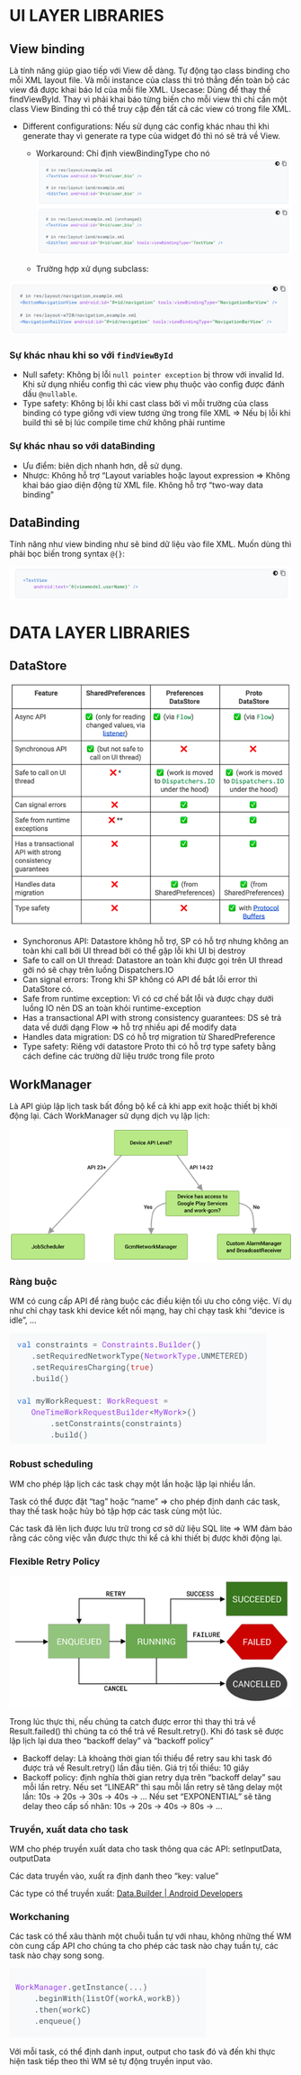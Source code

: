 # UI LAYER LIBRARIES
## View binding
Là tính năng giúp giao tiếp với View dễ dàng.
Tự động tạo class binding cho mỗi XML layout file. Và mỗi instance của class thì trỏ thẳng đến toàn bộ các view đã được khai báo Id của mỗi file XML.
Usecase: Dùng để thay thế findViewById. Thay vì phải khai báo từng biến cho mỗi view thì chỉ cần một class View Binding thì có thể truy cập đến tất cả các view có trong file XML.
-	Different configurations: Nếu sử dụng các config khác nhau thì khi generate thay vì generate ra type của widget đó thì nó sẽ trả về View. 
	-	Workaround: Chỉ định viewBindingType cho nó
![](./images/dataLayer/differentConfig.png)

    -   Trường hợp xử dụng subclass:
    
![](./images/dataLayer/subclass.png)

### Sự khác nhau khi so với `findViewById`
-	Null safety: Không bị lỗi `null pointer exception` bị throw với invalid Id. Khi sử dụng nhiều config thì các view phụ thuộc vào config được đánh dấu `@nullable`.
-	Type safety: Không bị lỗi khi cast class bởi vì mỗi trường của class binding có type giống với view tương ứng trong file XML
=> Nếu bị lỗi khi build thì sẽ bị lúc compile time chứ không phải runtime
### Sự khác nhau so với dataBinding
-	Ưu điểm: biên dịch nhanh hơn, dễ sử dụng.
-	Nhược: Không hỗ trợ “Layout variables hoặc layout expression => Không khai báo giao diện động từ XML file. Không hỗ trợ “two-way data binding"
## DataBinding
Tính năng như view binding như sẽ bind dữ liệu vào file XML. Muốn dùng thì phải bọc biến trong syntax `@{}`:

![](./images/dataLayer/dtbSyntax.png)

# DATA LAYER LIBRARIES
## DataStore

![](./images/dataLayer/dataStore.png)

-	Synchoronus API: Datastore không hỗ trợ, SP có hỗ trợ nhưng không an toàn khi call bởi UI thread bởi có thể gặp lỗi khi UI bị destroy
-	Safe to call on UI thread: Datastore an toàn khi được gọi trên UI thread gởi nó sẽ chạy trên luồng Dispatchers.IO
-	Can signal errors: Trong khi SP không có API để bắt lỗi error thì DataStore có.
-	Safe from runtime exception: Vì có cơ chế bắt lỗi và được chạy dưới luồng IO nên DS an toàn khỏi runtime-exception
-	Has a transactional API with strong consistency guarantees: DS sẽ trả data về dưới dạng Flow => hỗ trợ nhiều api để modify data
-	Handles data migration: DS có hỗ trợ migration từ SharedPreference
-	Type safety: Riêng với datastore Proto thì có hỗ trợ type safety bằng cách define các trường dữ liệu trước trong file proto
## WorkManager
Là API giúp lập lịch task bất đồng bộ kể cả khi app exit hoặc thiết bị khởi động lại.
Cách WorkManager sử dụng dịch vụ lập lịch:

![](./images/dataLayer/workManagerSchedule.png)

### Ràng buộc
WM có cung cấp API để ràng buộc các điều kiện tối ưu cho công việc. Ví dụ như chỉ chạy task khi device kết nối mạng, hay chỉ chạy task khi “device is idle”, …

![](./images/dataLayer/wmConstraint.png)

### Robust scheduling
WM cho phép lập lịch các task chạy một lần hoặc lặp lại nhiều lần.

Task có thể được đặt “tag” hoặc “name” => cho phép định danh các task, thay thế task hoặc hủy bỏ tập hợp các task cùng một lúc.

Các task đã lên lịch được lưu trữ trong cơ sở dữ liệu SQL lite => WM đảm bảo rằng các công việc vẫn được thực thi kể cả khi thiết bị được khởi động lại.
### Flexible Retry Policy

![](./images/dataLayer/taskState.png)

Trong lúc thực thi, nếu chúng ta catch được error thì thay thì trả về Result.failed() thì chúng ta có thể trả về Result.retry(). Khi đó task sẽ được lập lịch lại dưa theo “backoff delay” và “backoff policy”
-	Backoff delay: Là khoảng thời gian tối thiểu để retry sau khi task đó được trả về Result.retry() lần đầu tiên. Giá trị tối thiểu: 10 giây
-	Backoff policy: định nghĩa thời gian retry dựa trên “backoff delay” sau mỗi lần retry. Nếu set “LINEAR” thì sau mỗi lần retry sẽ tăng delay một lần: 10s -> 20s  -> 30s -> 40s -> … Nếu set “EXPONENTIAL” sẽ tăng delay theo cấp số nhân: 10s -> 20s -> 40s -> 80s -> …
### Truyền, xuất data cho task
WM cho phép truyền xuất data cho task thông qua các API: setInputData, outputData

Các data truyền vào, xuất ra định danh theo “key: value”

Các type có thể truyền xuất: [Data.Builder | Android Developers](https://developer.android.com/reference/androidx/work/Data.Builder)
### Workchaning
Các task có thể xâu thành một chuỗi tuần tự với nhau, không những thế WM còn cung cấp API cho chúng ta cho phép các task nào chạy tuần tự, các task nào chạy song song.

![](./images/dataLayer/wmChaining.png)

Với mỗi task, có thể định danh input, output cho task đó và đến khi thực hiện task tiếp theo thì WM sẽ tự động truyền input vào.
